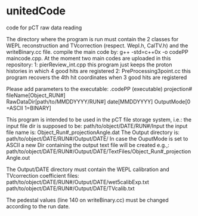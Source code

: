 # unitedCode
code for pCT raw data reading
 
The directory where the program is run must contain the 2 classes for WEPL reconstruction and TVcorrection (respect. Wepl.h, CalTV.h) and the writeBinary.cc file.
compile the main code by: g++ -std=c++0x  -o codePP maincode.cpp.
At the moment two main codes are uploaded in this repository:
1: pierReview_int.cpp
   this program just keeps the proton histories in which 4 good hits are registered
2: PreProcessing3point.cc
   this program recovers the 4th hit coordinates when 3 good hits are registered

Please add parameters to the executable:
 .codePP (executable)
 projection# 
 fileName[Object_RUN#]  
 RawDataDir[path/to/MMDDYYYY/RUN#] 
 date[MMDDYYYY] 
 OutputMode[0 =ASCII 1=BINARY]
 
This program is intended to be used in the pCT file storage system, i.e.:
the input file dir is supposed to be:
path/to/object/DATE/RUN#/Input
the input file name is:
Object_Run#_projectionAngle.dat
The Output directory is:
path/to/object/DATE/RUN#/Output/DATE/
In case the OuputMode is set to ASCII a new Dir containing the output text file will be created e.g.,:
path/to/object/DATE/RUN#/Output/DATE/TextFiles/Object_Run#_projectionAngle.out

The Output/DATE directory must contain the WEPL calibration and TVcorrection coefficient files:
path/to/object/DATE/RUN#/Output/DATE/wet5calibExp.txt
path/to/object/DATE/RUN#/Output/DATE/TVcalib.txt

The pedestal values (line 140 on writeBinary.cc) must be changed according to the run date. 

